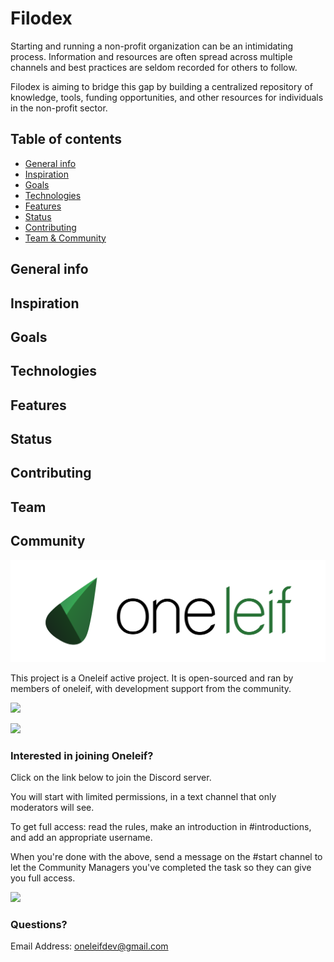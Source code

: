 # Filodex

Starting and running a non-profit organization can be an intimidating process. Information and resources are often spread across multiple channels and best practices are seldom recorded for others to follow.

Filodex is aiming to bridge this gap by building a centralized repository of knowledge, tools, funding opportunities, and other resources for individuals in the non-profit sector. 

## Table of contents
* [General info](#general-info)
* [Inspiration](#inspiration)
* [Goals](#goals)
* [Technologies](#technologies)
* [Features](#features)
* [Status](#status)
* [Contributing](#contributing)
* [Team & Community](#team-&-community) 

## General info

## Inspiration	

## Goals
	
## Technologies

## Features

## Status

## Contributing

## Team

## Community

![](https://github.com/oneleif/olDocs/blob/master/assets/images/oneleif_logos/full_logo/oneleif_whiteback.png)

This project is a Oneleif active project. It is open-sourced and ran by members of oneleif, with development support from the community.

[![](https://img.shields.io/badge/oneleif-Twitter-blue.svg)](https://twitter.com/oneleifdev)

[![](https://img.shields.io/badge/oneleif-YouTube-red.svg)](https://www.youtube.com/channel/UC3HN0jID38K0Vb_WChvgQmA)

### Interested in joining Oneleif?
Click on the link below to join the Discord server.

You will start with limited permissions, in a text channel that only moderators will see.

To get full access: read the rules, make an introduction in #introductions, and add an appropriate username.

When you're done with the above, send a message on the #start channel to let the Community Managers you've completed the task so they can give you full access.

[![](https://img.shields.io/badge/oneleif-Discord-7284be.svg)](https://discord.gg/tv9UdJK)

### Questions?
Email Address: oneleifdev@gmail.com 
